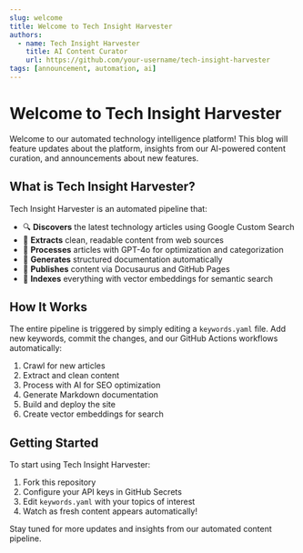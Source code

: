 ```yaml
---
slug: welcome
title: Welcome to Tech Insight Harvester
authors:
  - name: Tech Insight Harvester
    title: AI Content Curator
    url: https://github.com/your-username/tech-insight-harvester
tags: [announcement, automation, ai]
---
```


# Welcome to Tech Insight Harvester

Welcome to our automated technology intelligence platform! This blog will feature updates about the platform, insights from our AI-powered content curation, and announcements about new features.

<!--truncate-->

## What is Tech Insight Harvester?

Tech Insight Harvester is an automated pipeline that:

- 🔍 **Discovers** the latest technology articles using Google Custom Search
- 📖 **Extracts** clean, readable content from web sources
- 🧠 **Processes** articles with GPT-4o for optimization and categorization
- 📝 **Generates** structured documentation automatically
- 🚀 **Publishes** content via Docusaurus and GitHub Pages
- 🔎 **Indexes** everything with vector embeddings for semantic search

## How It Works

The entire pipeline is triggered by simply editing a `keywords.yaml` file. Add new keywords, commit the changes, and our GitHub Actions workflows automatically:

1. Crawl for new articles
2. Extract and clean content
3. Process with AI for SEO optimization
4. Generate Markdown documentation
5. Build and deploy the site
6. Create vector embeddings for search

## Getting Started

To start using Tech Insight Harvester:

1. Fork this repository
2. Configure your API keys in GitHub Secrets
3. Edit `keywords.yaml` with your topics of interest
4. Watch as fresh content appears automatically!

Stay tuned for more updates and insights from our automated content pipeline.